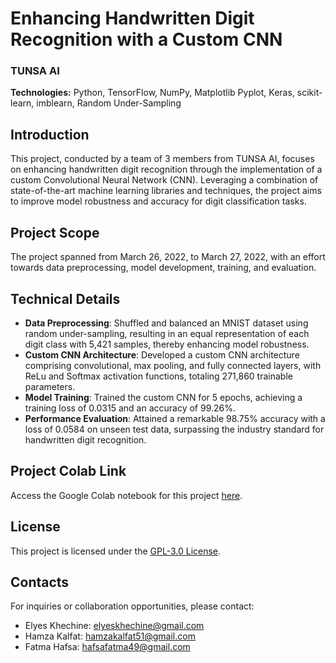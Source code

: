 # Enhancing Handwritten Digit Recognition with a Custom CNN

### TUNSA AI

**Technologies:** Python, TensorFlow, NumPy, Matplotlib Pyplot, Keras, scikit-learn, imblearn, Random Under-Sampling

## Introduction

This project, conducted by a team of 3 members from TUNSA AI, focuses on enhancing handwritten digit recognition through the implementation of a custom Convolutional Neural Network (CNN). Leveraging a combination of state-of-the-art machine learning libraries and techniques, the project aims to improve model robustness and accuracy for digit classification tasks.

## Project Scope

The project spanned from March 26, 2022, to March 27, 2022, with an effort towards data preprocessing, model development, training, and evaluation.

## Technical Details

- **Data Preprocessing**: Shuffled and balanced an MNIST dataset using random under-sampling, resulting in an equal representation of each digit class with 5,421 samples, thereby enhancing model robustness.
- **Custom CNN Architecture**: Developed a custom CNN architecture comprising convolutional, max pooling, and fully connected layers, with ReLu and Softmax activation functions, totaling 271,860 trainable parameters.
- **Model Training**: Trained the custom CNN for 5 epochs, achieving a training loss of 0.0315 and an accuracy of 99.26%.
- **Performance Evaluation**: Attained a remarkable 98.75% accuracy with a loss of 0.0584 on unseen test data, surpassing the industry standard for handwritten digit recognition.

## Project Colab Link

Access the Google Colab notebook for this project [here](https://colab.research.google.com/drive/1TZLSps4tR1ss-UME1PgWdDSub8N5Rn1e).

## License

This project is licensed under the [GPL-3.0 License](LICENSE).

## Contacts

For inquiries or collaboration opportunities, please contact:

- Elyes Khechine: elyeskhechine@gmail.com
- Hamza Kalfat: hamzakalfat51@gmail.com
- Fatma Hafsa: hafsafatma49@gmail.com
